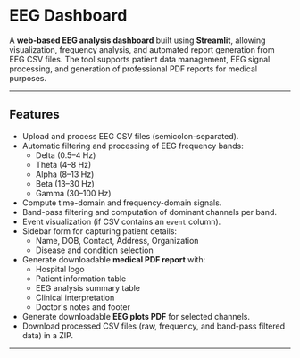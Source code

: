 # EEG Dashboard

A **web-based EEG analysis dashboard** built using **Streamlit**, allowing visualization, frequency analysis, and automated report generation from EEG CSV files. The tool supports patient data management, EEG signal processing, and generation of professional PDF reports for medical purposes.

---

## Features

- Upload and process EEG CSV files (semicolon-separated).
- Automatic filtering and processing of EEG frequency bands:
  - Delta (0.5–4 Hz)
  - Theta (4–8 Hz)
  - Alpha (8–13 Hz)
  - Beta (13–30 Hz)
  - Gamma (30–100 Hz)
- Compute time-domain and frequency-domain signals.
- Band-pass filtering and computation of dominant channels per band.
- Event visualization (if CSV contains an `event` column).
- Sidebar form for capturing patient details:
  - Name, DOB, Contact, Address, Organization
  - Disease and condition selection
- Generate downloadable **medical PDF report** with:
  - Hospital logo
  - Patient information table
  - EEG analysis summary table
  - Clinical interpretation
  - Doctor's notes and footer
- Generate downloadable **EEG plots PDF** for selected channels.
- Download processed CSV files (raw, frequency, and band-pass filtered data) in a ZIP.

---

